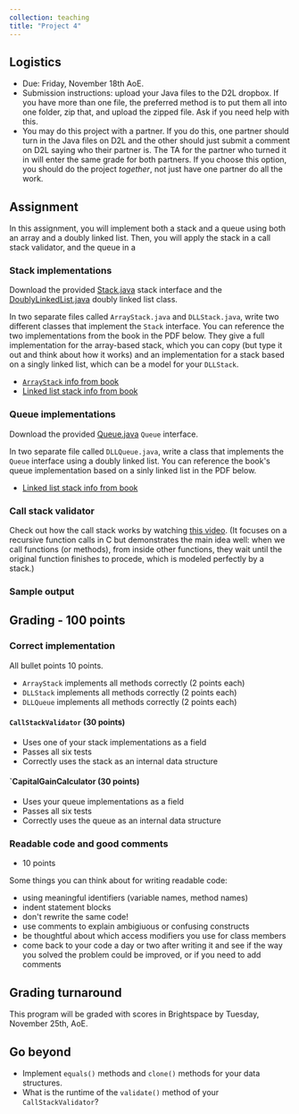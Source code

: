 ```yaml
---
collection: teaching
title: "Project 4"
---
```


## Logistics
* Due: Friday, November 18th AoE.
* Submission instructions: upload your Java files to the D2L dropbox. If you have more than one file, the preferred method is to put them all into one folder, zip
	that, and upload the zipped file. Ask if you need help with this.
* You may do this project with a partner. If you do this, one partner should
	turn in the Java files on D2L and the other should just submit a
	comment on D2L saying who their partner is. The TA for the partner who
	turned it in will enter the same grade for both partners. If you choose
	this option, you should do the project *together*, not just have one
	partner do all the work.


## Assignment

In this assignment, you will implement both a stack and a queue using both an
array and a doubly linked list. Then, you will apply the stack in a
call stack validator, and the queue in a

### Stack implementations

Download the provided [Stack.java]() stack interface and the
[DoublyLinkedList.java]() doubly linked list class.

In two separate files called `ArrayStack.java` and `DLLStack.java`, write two
different classes that implement the `Stack` interface. You can reference the
two implementations from the book in the PDF below. They give a full
implementation for the array-based stack, which you can copy (but type it out
and think about how it works) and an implementation for a stack based on a
singly linked list, which can be a model for your `DLLStack`.

* [`ArrayStack` info from book]()
* [Linked list stack info from book]()

### Queue implementations

Download the provided [Queue.java]() `Queue` interface.

In two separate file called `DLLQueue.java`, write a class that implements the
`Queue` interface using a doubly linked list. You can reference the book's
queue implementation based on a sinly linked list in the PDF below.

* [Linked list stack info from book]()

### Call stack validator

Check out how the call stack works by watching [this video](). (It focuses on a
recursive function calls in C but demonstrates the main idea well: when we call
functions (or methods), from inside other functions, they wait until
the original function finishes to procede, which is modeled perfectly by a
stack.)

### Sample output

## Grading - 100 points

### Correct implementation
All bullet points 10 points.
* `ArrayStack` implements all methods correctly (2 points each)
* `DLLStack` implements all methods correctly (2 points each)
* `DLLQueue` implements all methods correctly (2 points each)

#### `CallStackValidator` (30 points)
* Uses one of your stack implementations as a field
* Passes all six tests
* Correctly uses the stack as an internal data structure

#### `CapitalGainCalculator (30 points)
* Uses your queue implementations as a field
* Passes all six tests
* Correctly uses the queue as an internal data structure

### Readable code and good comments
* 10 points

Some things you can think about for writing readable code:
* using meaningful identifiers (variable names, method names)
* indent statement blocks
* don't rewrite the same code!
* use comments to explain ambigiuous or confusing constructs
* be thoughtful about which access modifiers you use for class members
* come back to your code a day or two after writing it and see if the way you
	solved the problem could be improved, or if you need to add comments

## Grading turnaround
This program will be graded with scores in Brightspace by Tuesday, November 25th, AoE.

## Go beyond
* Implement `equals()` methods and `clone()` methods for your data structures.
* What is the runtime of the `validate()` method of your `CallStackValidator`?
